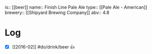 is:: [[beer]]
name:: Finish Line Pale Ale
type:: [[Pale Ale - American]]
brewery:: [[Shipyard Brewing Company]]
abv:: 4.8

# Log
- [x] [[2016-02]] #do/drink/beer 👍
